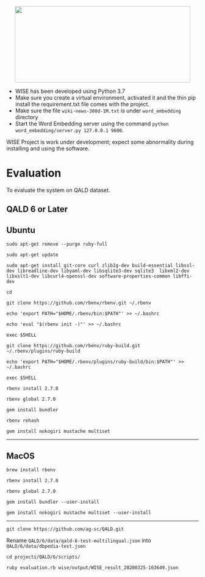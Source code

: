 <p align="center">
  <img width="460" height="200" src="https://user-images.githubusercontent.com/1148046/79498304-14c00680-7ff7-11ea-9b68-a4749138ce25.png">
</p>

* WISE has been developed using Python 3.7
* Make sure you create a virtual environment, activated it and the thin pip install the requirement.txt file comes with the project. 
* Make sure the file `wiki-news-300d-1M.txt` is under `word_embedding` directory
* Start the Word Embedding server using the command `python word_embedding/server.py 127.0.0.1 9600`.

WISE Project is work under development; expect some abnormality during installing and using the software.

Evaluation
===========
To evaluate the system on QALD dataset.

QALD 6 or Later
------------------
Ubuntu
------------------
`sudo apt-get remove --purge ruby-full`

`sudo apt-get update`

`sudo apt-get install git-core curl zlib1g-dev build-essential libssl-dev libreadline-dev libyaml-dev libsqlite3-dev sqlite3 
libxml2-dev libxslt1-dev libcurl4-openssl-dev software-properties-common libffi-dev`

`cd`

`git clone https://github.com/rbenv/rbenv.git ~/.rbenv`

`echo 'export PATH="$HOME/.rbenv/bin:$PATH"' >> ~/.bashrc`

`echo 'eval "$(rbenv init -)"' >> ~/.bashrc`

`exec $SHELL`

`git clone https://github.com/rbenv/ruby-build.git ~/.rbenv/plugins/ruby-build`

`echo 'export PATH="$HOME/.rbenv/plugins/ruby-build/bin:$PATH"' >> ~/.bashrc`

`exec $SHELL`

`rbenv install 2.7.0`

`rbenv global 2.7.0`

`gem install bundler`

`rbenv rehash`

`gem install nokogiri mustache multiset`

------------------
MacOS
------------------
`brew install rbenv`

`rbenv install 2.7.0`

`rbenv global 2.7.0`

`gem install bundler --user-install`

`gem install nokogiri mustache multiset --user-install`

------------------
`git clone https://github.com/ag-sc/QALD.git`

Rename `QALD/6/data/qald-6-test-multilingual.json` into `QALD/6/data/dbpedia-test.json`

`cd projects/QALD/6/scripts/`

`ruby evaluation.rb wise/output/WISE_result_20200325-163649.json`
